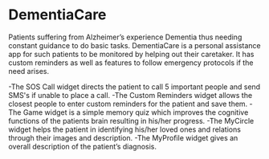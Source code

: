 # DementiaCare
Patients suffering from Alzheimer’s experience Dementia thus needing constant guidance to do basic tasks. DementiaCare is a personal assistance app for such patients to be monitored by helping out their caretaker.  It has custom reminders as well as features to follow emergency protocols if the need arises.  

-The SOS Call widget directs the patient to call 5 important people and send SMS's if unable to place a call.
-The Custom Reminders widget allows the closest people to enter custom reminders for the patient and save them.
-The Game widget is a simple memory quiz which improves the cognitive functions of the patients brain resulting in his/her progress. 
-The MyCircle widget helps the patient in identifying his/her loved ones and relations through their images and description.
-The MyProfile widget gives an overall description of the patient’s diagnosis.
